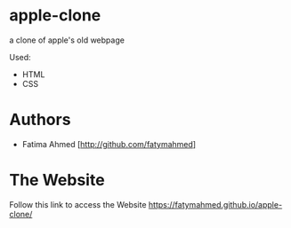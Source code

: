 # apple-clone
a clone of apple's old webpage

Used:
- HTML
- CSS

# Authors
- Fatima Ahmed [http://github.com/fatymahmed]


# The Website
Follow this link to access the Website 
https://fatymahmed.github.io/apple-clone/

